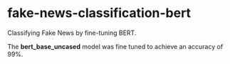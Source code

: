# fake-news-classification-bert
Classifying Fake News by fine-tuning BERT. 

The __bert_base_uncased__ model was fine tuned to achieve an accuracy of 99%.


